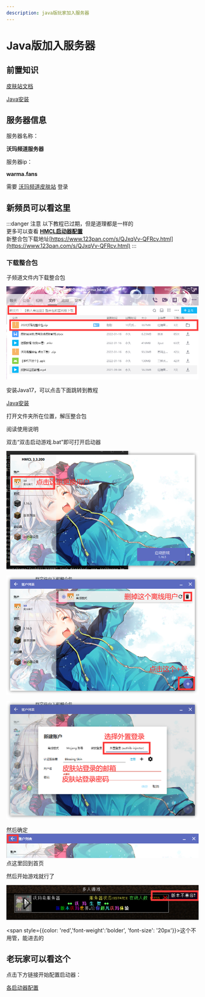 ```yaml
---
description: java版玩家加入服务器
---
```


# Java版加入服务器

## 前置知识

[皮肤站文档](../../First/Readme/pi-fu-zhan-bang-zhu-wen-dang.md)

[Java安装](../../First/Readme/java-an-zhuang-ji-shi-yong)


## 服务器信息

服务器名称：  

**沃玛频道服务器**  

服务器ip：  

**warma.fans**&#x20;  

需要 [沃玛频道皮肤站](https://skin.warma.fans) 登录  

## 新频员可以看这里
:::danger 注意
以下教程已过期，但是道理都是一样的  
更多可以查看  **[HMCL启动器配置](../../LancherConfig/hmcl-qi-dong-qi)**  
新整合包下载地址[https://www.123pan.com/s/QJxqVv-QFRcv.html](https://www.123pan.com/s/QJxqVv-QFRcv.html)
:::

### 下载整合包

子频道文件内下载整合包  

![](../../assets/image%20(61).png)  

安装Java17，可以点击下面跳转到教程  

[Java安装](../../First/Readme/java-an-zhuang-ji-shi-yong)

打开文件夹所在位置，解压整合包  

阅读使用说明  

双击“双击启动游戏.bat”即可打开启动器  

![](../../assets/image%20(62).png)  

![](../../assets/image%20(58)%20(1).png)  

![](../../assets/image%20(59).png)  

然后确定  
![](../../assets/image%20(60).png)  
点这里回到首页  

然后开始游戏就行了  

![](../../assets/image%20(63).png)  

<span style={{color: 'red','font-weight':'bolder', 'font-size': '20px'}}>这个不用管，能进去的</span>

## 老玩家可以看这个

点击下方链接开始配置启动器：

[各启动器配置](../../LancherConfig/README.md)
